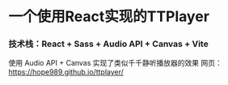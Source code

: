 # 一个使用React实现的TTPlayer

### 技术栈：React + Sass + Audio API + Canvas + Vite 

使用 Audio API + Canvas 实现了类似千千静听播放器的效果
网页：https://hope989.github.io/ttplayer/